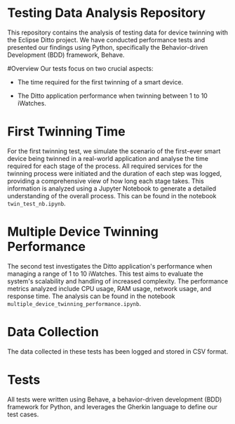 # Testing Data Analysis Repository
This repository contains the analysis of testing data for device twinning with the Eclipse Ditto project. We have conducted performance tests and presented our findings using Python, specifically the Behavior-driven Development (BDD) framework, Behave.

#Overview
Our tests focus on two crucial aspects:

* The time required for the first twinning of a smart device.
  
* The Ditto application performance when twinning between 1 to 10 iWatches.

# First Twinning Time
For the first twinning test, we simulate the scenario of the first-ever smart device being twinned in a real-world application and analyse the time required for each stage of the process. All required services for the twinning process were initiated and the duration of each step was logged, providing a comprehensive view of how long each stage takes. This information is analyzed using a Jupyter Notebook to generate a detailed understanding of the overall process. This can be found in the notebook `twin_test_nb.ipynb`.

# Multiple Device Twinning Performance
The second test investigates the Ditto application's performance when managing a range of 1 to 10 iWatches. This test aims to evaluate the system's scalability and handling of increased complexity. The performance metrics analyzed include CPU usage, RAM usage, network usage, and response time. The analysis can be found in the notebook `multiple_device_twinning_performance.ipynb`.

# Data Collection
The data collected in these tests has been logged and stored in CSV format.

# Tests
All tests were written using Behave, a behavior-driven development (BDD) framework for Python, and leverages the Gherkin language to define our test cases.
